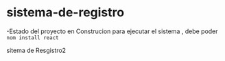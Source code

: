 # sistema-de-registro
-Estado del proyecto en Construcion 
para ejecutar el sistema , debe poder 
```nom install react ```

sitema de Resgistro2 
